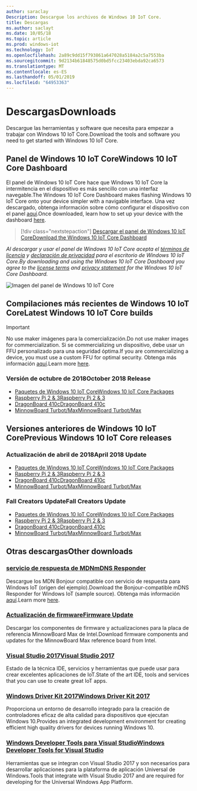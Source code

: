 ```yaml
---
author: saraclay
Description: Descargue los archivos de Windows 10 IoT Core.
title: Descargas
ms.author: saclayt
ms.date: 10/05/18
ms.topic: article
ms.prod: windows-iot
ms.technology: IoT
ms.openlocfilehash: 2a89c9dd15f793861a647028a5184a2c5a7553ba
ms.sourcegitcommit: 9d2134b61848575d0bd5fcc23403ebda92ca6573
ms.translationtype: MT
ms.contentlocale: es-ES
ms.lasthandoff: 05/01/2019
ms.locfileid: "64953363"
---
```

# <a name="downloads"></a><span data-ttu-id="41549-103">Descargas</span><span class="sxs-lookup"><span data-stu-id="41549-103">Downloads</span></span>
<span data-ttu-id="41549-104">Descargue las herramientas y software que necesita para empezar a trabajar con Windows 10 IoT Core.</span><span class="sxs-lookup"><span data-stu-id="41549-104">Download the tools and software you need to get started with Windows 10 IoT Core.</span></span>

## <a name="windows-10-iot-core-dashboard"></a><span data-ttu-id="41549-105">Panel de Windows 10 IoT Core</span><span class="sxs-lookup"><span data-stu-id="41549-105">Windows 10 IoT Core Dashboard</span></span>

<span data-ttu-id="41549-106">El panel de Windows 10 IoT Core hace que Windows 10 IoT Core la intermitencia en el dispositivo es más sencillo con una interfaz navegable.</span><span class="sxs-lookup"><span data-stu-id="41549-106">The Windows 10 IoT Core Dashboard makes flashing Windows 10 IoT Core onto your device simpler with a navigable interface.</span></span> <span data-ttu-id="41549-107">Una vez descargado, obtenga información sobre cómo configurar el dispositivo con el panel [aquí](https://docs.microsoft.com/en-gb/windows/iot-core/tutorials/quickstarter/devicesetup#using-the-iot-dashboard-raspberry-pi-minnowboard-nxp).</span><span class="sxs-lookup"><span data-stu-id="41549-107">Once downloaded, learn how to set up your device with the dashboard [here](https://docs.microsoft.com/en-gb/windows/iot-core/tutorials/quickstarter/devicesetup#using-the-iot-dashboard-raspberry-pi-minnowboard-nxp).</span></span>

> [!div class="nextstepaction"]
> [<span data-ttu-id="41549-108">Descargar el panel de Windows 10 IoT Core</span><span class="sxs-lookup"><span data-stu-id="41549-108">Download the Windows 10 IoT Core Dashboard</span></span>](http://go.microsoft.com/fwlink/?LinkID=708576)

<span data-ttu-id="41549-109">_Al descargar y usar el panel de Windows 10 IoT Core acepta el [términos de licencia](http://go.microsoft.com/fwlink/?LinkID=703960&clcid=0x4809) y [declaración de privacidad](http://go.microsoft.com/fwlink/?LinkId=521839) para el escritorio de Windows 10 IoT Core._</span><span class="sxs-lookup"><span data-stu-id="41549-109">_By downloading and using the Windows 10 IoT Core Dashboard you agree to the [license terms](http://go.microsoft.com/fwlink/?LinkID=703960&clcid=0x4809) and [privacy statement](http://go.microsoft.com/fwlink/?LinkId=521839) for the Windows 10 IoT Core Dashboard._</span></span>

![Imagen del panel de Windows 10 IoT Core](media/IoTDashboard/DASHBOARD-800x450.jpg)

## <a name="latest-windows-10-iot-core-builds"></a><span data-ttu-id="41549-111">Compilaciones más recientes de Windows 10 IoT Core</span><span class="sxs-lookup"><span data-stu-id="41549-111">Latest Windows 10 IoT Core builds</span></span>

> [!IMPORTANT]
> <span data-ttu-id="41549-112">No use maker imágenes para la comercialización.</span><span class="sxs-lookup"><span data-stu-id="41549-112">Do not use maker images for commercialization.</span></span> <span data-ttu-id="41549-113">Si se commercializing un dispositivo, debe usar un FFU personalizado para una seguridad óptima.</span><span class="sxs-lookup"><span data-stu-id="41549-113">If you are commercializing a device, you must use a custom FFU for optimal security.</span></span> <span data-ttu-id="41549-114">Obtenga más información [aquí](https://docs.microsoft.com/en-us/windows-hardware/manufacture/iot/iot-core-manufacturing-guide).</span><span class="sxs-lookup"><span data-stu-id="41549-114">Learn more [here](https://docs.microsoft.com/en-us/windows-hardware/manufacture/iot/iot-core-manufacturing-guide).</span></span>


### <a name="october-2018-release"></a><span data-ttu-id="41549-115">Versión de octubre de 2018</span><span class="sxs-lookup"><span data-stu-id="41549-115">October 2018 Release</span></span>

* [<span data-ttu-id="41549-116">Paquetes de Windows 10 IoT Core</span><span class="sxs-lookup"><span data-stu-id="41549-116">Windows 10 IoT Core Packages</span></span>](https://www.microsoft.com/en-us/software-download/windows10IoTCore#!)
* [<span data-ttu-id="41549-117">Raspberry Pi 2 & 3</span><span class="sxs-lookup"><span data-stu-id="41549-117">Raspberry Pi 2 & 3</span></span>](https://go.microsoft.com/fwlink/?LinkId=846058)
* [<span data-ttu-id="41549-118">DragonBoard 410c</span><span class="sxs-lookup"><span data-stu-id="41549-118">DragonBoard 410c</span></span>](https://go.microsoft.com/fwlink/?LinkId=846059)
* [<span data-ttu-id="41549-119">MinnowBoard Turbot/Max</span><span class="sxs-lookup"><span data-stu-id="41549-119">MinnowBoard Turbot/Max</span></span>](https://go.microsoft.com/fwlink/?linkid=846057)


## <a name="previous-windows-10-iot-core-releases"></a><span data-ttu-id="41549-120">Versiones anteriores de Windows 10 IoT Core</span><span class="sxs-lookup"><span data-stu-id="41549-120">Previous Windows 10 IoT Core releases</span></span>

### <a name="april-2018-update"></a><span data-ttu-id="41549-121">Actualización de abril de 2018</span><span class="sxs-lookup"><span data-stu-id="41549-121">April 2018 Update</span></span>

* [<span data-ttu-id="41549-122">Paquetes de Windows 10 IoT Core</span><span class="sxs-lookup"><span data-stu-id="41549-122">Windows 10 IoT Core Packages</span></span>](https://software-download.microsoft.com/download/pr/17134.1.180410-1804.rs4_release_amd64fre_IOTCORE_PACKAGES.iso)
* [<span data-ttu-id="41549-123">Raspberry Pi 2 & 3</span><span class="sxs-lookup"><span data-stu-id="41549-123">Raspberry Pi 2 & 3</span></span>](https://software-download.microsoft.com/download/pr/17134.1.180410-1804.rs4_release_amd64fre_IOTCORE_RPi.iso)
* [<span data-ttu-id="41549-124">DragonBoard 410c</span><span class="sxs-lookup"><span data-stu-id="41549-124">DragonBoard 410c</span></span>](https://software-download.microsoft.com/download/pr/17134.1.180410-1804.rs4_release_amd64fre_IOTCORE_QCDB410C.iso)
* [<span data-ttu-id="41549-125">MinnowBoard Turbot/Max</span><span class="sxs-lookup"><span data-stu-id="41549-125">MinnowBoard Turbot/Max</span></span>](https://software-download.microsoft.com/download/pr/17134.1.180410-1804.rs4_release_amd64fre_IOTCORE_MBM.iso)


### <a name="fall-creators-update"></a><span data-ttu-id="41549-126">Fall Creators Update</span><span class="sxs-lookup"><span data-stu-id="41549-126">Fall Creators Update</span></span>

* [<span data-ttu-id="41549-127">Paquetes de Windows 10 IoT Core</span><span class="sxs-lookup"><span data-stu-id="41549-127">Windows 10 IoT Core Packages</span></span>](https://software-download.microsoft.com/download/pr/16299.15.170928-1534.rs3_release_amd64fre_IOTCORE_PACKAGES.iso)
* [<span data-ttu-id="41549-128">Raspberry Pi 2 & 3</span><span class="sxs-lookup"><span data-stu-id="41549-128">Raspberry Pi 2 & 3</span></span>](http://download.microsoft.com/download/9/6/2/9629C69B-02B8-4A82-A4C8-860D6E880C66/16299.15.170928-1534.rs3_release_amd64fre_IOTCORE_RPi.iso)
* [<span data-ttu-id="41549-129">DragonBoard 410c</span><span class="sxs-lookup"><span data-stu-id="41549-129">DragonBoard 410c</span></span>](http://download.microsoft.com/download/1/0/C/10CAECC2-3B60-45BF-BF0D-D0BACF4072E5/16299.15.170928-1534.rs3_release_amd64fre_IOTCORE_QCDB410C.iso)
* [<span data-ttu-id="41549-130">MinnowBoard Turbot/Max</span><span class="sxs-lookup"><span data-stu-id="41549-130">MinnowBoard Turbot/Max</span></span>](http://download.microsoft.com/download/5/F/9/5F917B68-020E-4993-A972-F1A7038510CF/16299.15.170928-1534.rs3_release_amd64fre_IOTCORE_MBM.iso)


## <a name="other-downloads"></a><span data-ttu-id="41549-131">Otras descargas</span><span class="sxs-lookup"><span data-stu-id="41549-131">Other downloads</span></span>

### <a name="mdns-responderhttpsgomicrosoftcomfwlinklinkid2077676"></a>[<span data-ttu-id="41549-132">servicio de respuesta de MDN</span><span class="sxs-lookup"><span data-stu-id="41549-132">mDNS Responder</span></span>](https://go.microsoft.com/fwlink/?linkid=2077676)
<span data-ttu-id="41549-133">Descargue los MDN Bonjour compatible con servicio de respuesta para Windows IoT (origen del ejemplo).</span><span class="sxs-lookup"><span data-stu-id="41549-133">Download the Bonjour-compatible mDNS Responder for Windows IoT (sample source).</span></span> <span data-ttu-id="41549-134">Obtenga más información [aquí](mDNS.md).</span><span class="sxs-lookup"><span data-stu-id="41549-134">Learn more [here](mDNS.md).</span></span>

### <a name="firmware-updatehttpfirmwareintelcomprojectsminnowboard-max"></a>[<span data-ttu-id="41549-135">Actualización de firmware</span><span class="sxs-lookup"><span data-stu-id="41549-135">Firmware Update</span></span>](http://firmware.intel.com/projects/minnowboard-max)
<span data-ttu-id="41549-136">Descargar los componentes de firmware y actualizaciones para la placa de referencia MinnowBoard Max de Intel.</span><span class="sxs-lookup"><span data-stu-id="41549-136">Download firmware components and updates for the MinnowBoard Max reference board from Intel.</span></span>

### <a name="visual-studio-2017httpswwwvisualstudiocomdownloads"></a>[<span data-ttu-id="41549-137">Visual Studio 2017</span><span class="sxs-lookup"><span data-stu-id="41549-137">Visual Studio 2017</span></span>](https://www.visualstudio.com/downloads/)
<span data-ttu-id="41549-138">Estado de la técnica IDE, servicios y herramientas que puede usar para crear excelentes aplicaciones de IoT.</span><span class="sxs-lookup"><span data-stu-id="41549-138">State of the art IDE, tools and services that you can use to create great IoT apps.</span></span>

### <a name="windows-driver-kit-2017httpsmsdnmicrosoftcomwindowshardwarehh852365aspx"></a>[<span data-ttu-id="41549-139">Windows Driver Kit 2017</span><span class="sxs-lookup"><span data-stu-id="41549-139">Windows Driver Kit 2017</span></span>](https://msdn.microsoft.com/windows/hardware/hh852365.aspx)
<span data-ttu-id="41549-140">Proporciona un entorno de desarrollo integrado para la creación de controladores eficaz de alta calidad para dispositivos que ejecutan Windows 10.</span><span class="sxs-lookup"><span data-stu-id="41549-140">Provides an integrated development environment for creating efficient high quality drivers for devices running Windows 10.</span></span>

### <a name="windows-developer-tools-for-visual-studiohttpsdevwindowscomen-usdownloads"></a>[<span data-ttu-id="41549-141">Windows Developer Tools para Visual Studio</span><span class="sxs-lookup"><span data-stu-id="41549-141">Windows Developer Tools for Visual Studio</span></span>](https://dev.windows.com/en-us/downloads)
<span data-ttu-id="41549-142">Herramientas que se integran con Visual Studio 2017 y son necesarios para desarrollar aplicaciones para la plataforma de aplicación Universal de Windows.</span><span class="sxs-lookup"><span data-stu-id="41549-142">Tools that integrate with Visual Studio 2017 and are required for developing for the Universal Windows App Platform.</span></span> 
